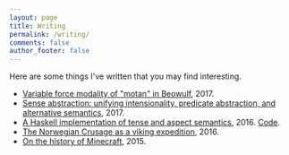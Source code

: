 ```yaml
---
layout: page
title: Writing
permalink: /writing/
comments: false
author_footer: false
---
```


Here are some things I've written that you may find interesting.

* [Variable force modality of "motan" in Beowulf](https://ling.auf.net/lingbuzz/003541), 2017.
* [Sense abstraction: unifying intensionality, predicate abstraction, and alternative semantics](https://ling.auf.net/lingbuzz/003487), 2017.
* [A Haskell implementation of tense and aspect semantics](/files/tenses/Final_Project.pdf), 2016.
[Code](/files/tenses/tenses.zip).
* [The Norwegian Crusage as a viking expedition](/files/Jorsalafari.pdf), 2016.
* [On the history of Minecraft](http://www.packerintersections.com/the-history-of-minecraft-how-a-swedish-indie-game-came-to-dominate-the-world.html), 2015.
